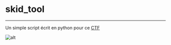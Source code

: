 # skid_tool
---

Un simple script écrit en python pour ce [CTF](https://ctf-1-ymortail.netlify.app/)

![alt](https://external-content.duckduckgo.com/iu/?u=https%3A%2F%2Fpngimg.com%2Fuploads%2Fhitler%2Fhitler_PNG26.png&f=1&nofb=1)
